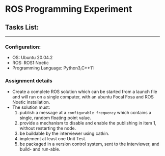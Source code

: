 # ROS Programming Experiment
## Tasks List:
---
### Configuration:
* OS: Ubuntu 20.04.2
* ROS: ROS1 Noetic
* Programming Language: Python3,C++11

### Assignment details
* Create a complete ROS solution which can be started from a launch file and will run on a single computer, with an ubuntu Focal Fosa and ROS Noetic installation. 
* The solution must: 
   1. publish a message at a `configurable frequency` which contains a single, random floating point value.
   2. provide a mechanism to disable and enable the publishing in item 1, without restarting the node.
   3. be buildable by the interviewer using catkin.
   4. implement at least one Unit Test.
   5. be packaged in a version control system, sent to the interviewer, and build- and run-able.
